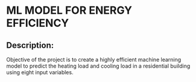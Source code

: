# ML MODEL FOR ENERGY EFFICIENCY

## Description:
Objective of the project is to create a highly efficient machine learning model to predict the heating load and cooling load in a residential building using eight input variables.
